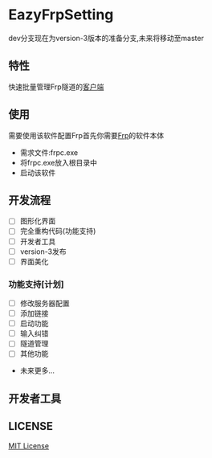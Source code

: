 # EazyFrpSetting
dev分支现在为version-3版本的准备分支,未来将移动至master 
## 特性
快速批量管理Frp隧道的[客户端](https://github.com/LyceenAiro/EazyFrpSetting)  
## 使用
需要使用该软件配置Frp首先你需要[Frp](https://github.com/fatedier/frp)的软件本体  
- 需求文件:frpc.exe  
- 将frpc.exe放入根目录中
- 启动该软件
## 开发流程
- [ ] 图形化界面
- [ ] 完全重构代码(功能支持)
- [ ] 开发者工具
- [ ] version-3发布
- [ ] 界面美化
### 功能支持[计划]
- [ ] 修改服务器配置
- [ ] 添加链接
- [ ] 启动功能
- [ ] 输入纠错
- [ ] 隧道管理
- [ ] 其他功能
- 未来更多...

## 开发者工具

## LICENSE
[MIT License](./LICENSE)